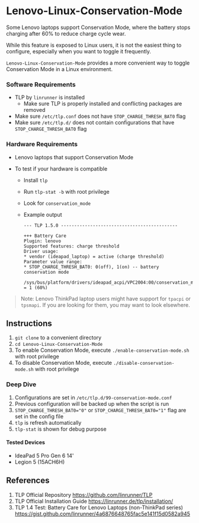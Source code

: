 # Lenovo-Linux-Conservation-Mode

Some Lenovo laptops support Conservation Mode, where the battery stops charging after 60% to reduce charge cycle wear.

While this feature is exposed to Linux users, it is not the easiest thing to configure, especially when you want to toggle it frequently.

`Lenovo-Linux-Conservation-Mode` provides a more convenient way to toggle Conservation Mode in a Linux environment.



### Software Requirements

* TLP by `linrunner` is installed
  * Make sure TLP is properly installed and conflicting packages are removed
* Make sure `/etc/tlp.conf` does not have `STOP_CHARGE_THRESH_BAT0` flag
* Make sure `/etc/tlp.d/` does not contain configurations that have `STOP_CHARGE_THRESH_BAT0` flag



### Hardware Requirements

* Lenovo laptops that support Conservation Mode

* To test if your hardware is compatible

  * Install `tlp`

  * Run `tlp-stat -b` with root privilege

  * Look for `conservation_mode`

  * Example output
    ```
    --- TLP 1.5.0 --------------------------------------------
    
    +++ Battery Care
    Plugin: lenovo
    Supported features: charge threshold
    Driver usage:
    * vendor (ideapad_laptop) = active (charge threshold)
    Parameter value range:
    * STOP_CHARGE_THRESH_BAT0: 0(off), 1(on) -- battery conservation mode
    
    /sys/bus/platform/drivers/ideapad_acpi/VPC2004:00/conservation_mode = 1 (60%)
    ```



> Note: Lenovo ThinkPad laptop users might have support for `tpacpi` or `tpsmapi`. If you are looking for them, you may want to look elsewhere.



## Instructions

1. `git clone` to a convenient directory
2. `cd Lenovo-Linux-Conservation-Mode`
3. To enable Conservation Mode, execute `./enable-conservation-mode.sh` with root privilege
4. To disable Conservation Mode, execute `./disable-conservation-mode.sh` with root privilege



### Deep Dive

1. Configurations are set in `/etc/tlp.d/99-conservation-mode.conf`
2. Previous configuration will be backed up when the script is run
3. `STOP_CHARGE_THRESH_BAT0="0"` or `STOP_CHARGE_THRESH_BAT0="1"` flag are set in the config file
4. `tlp` is refresh automatically
5. `tlp-stat` is shown for debug purpose



#### Tested Devices

* IdeaPad 5 Pro Gen 6 14'
* Legion 5 (15ACH6H)


## References

1. TLP Official Repository https://github.com/linrunner/TLP
2. TLP Official Installation Guide https://linrunner.de/tlp/installation/
3. TLP 1.4 Test: Battery Care for Lenovo Laptops (non-ThinkPad series) https://gist.github.com/linrunner/4a6876648765fac5e141f15d0582a945
